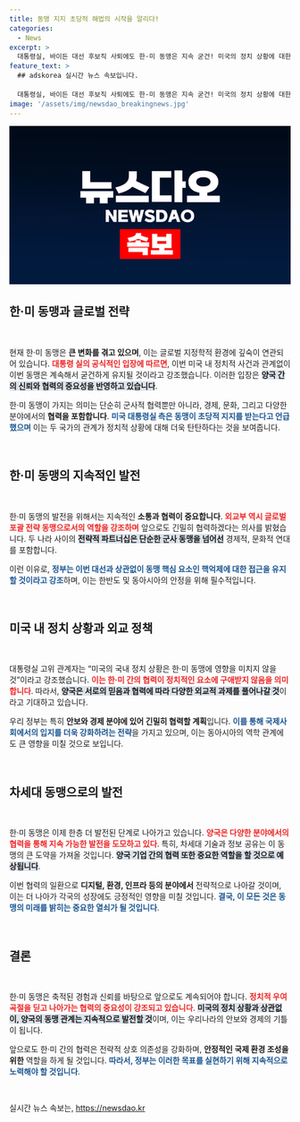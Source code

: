 ```yaml
---
title: 동맹 지지 초당적 해법의 시작을 알리다!
categories:
  - News
excerpt: >
  대통령실, 바이든 대선 후보직 사퇴에도 한·미 동맹은 지속 굳건! 미국의 정치 상황에 대한 우려를 뒤로하고, 한·미 협력의 미래를 밝히는 대통령실의 강력한 메시지에 주목하세요!
feature_text: >
  ## adskorea 실시간 뉴스 속보입니다.

  대통령실, 바이든 대선 후보직 사퇴에도 한·미 동맹은 지속 굳건! 미국의 정치 상황에 대한 우려를 뒤로하고, 한·미 협력의 미래를 밝히는 대통령실의 강력한 메시지에 주목하세요!
image: '/assets/img/newsdao_breakingnews.jpg'
---
```


<p><img src="/assets/img/newsdao_breakingnews.jpg" alt="adskorea 속보" /></p>

<h2 data-ke-size="size26">한·미 동맹과 글로벌 전략</h2>

<p data-ke-size="size16">&nbsp;</p>

<p>현재 한·미 동맹은 <strong>큰 변화를 겪고 있으며</strong>, 이는 글로벌 지정학적 환경에 깊숙이 연관되어 있습니다. <b><span style="color: #ee2323;">대통령 실의 공식적인 입장에 따르면</span></b>, 이번 미국 내 정치적 사건과 관계없이 이번 동맹은 계속해서 굳건하게 유지될 것이라고 강조했습니다. 이러한 입장은 <b><span style="background-color: #21538527;">양국 간의 신뢰와 협력의 중요성을 반영하고 있습니다</span></b>. </p>

<p>한·미 동맹이 가지는 의미는 단순히 군사적 협력뿐만 아니라, 경제, 문화, 그리고 다양한 분야에서의 <strong>협력을 포함합니다</strong>. <b><span style="color: #1a5490;">미국 대통령실 측은 동맹이 초당적 지지를 받는다고 언급했으며</span></b> 이는 두 국가의 관계가 정치적 상황에 대해 더욱 탄탄하다는 것을 보여줍니다.</p>

<p data-ke-size="size16">&nbsp;</p>

<h2 data-ke-size="size26">한·미 동맹의 지속적인 발전</h2>

<p data-ke-size="size16">&nbsp;</p>

<p>한·미 동맹의 발전을 위해서는 지속적인 <strong>소통과 협력이 중요합니다</strong>. <b><span style="color: #ee2323;">외교부 역시 글로벌 포괄 전략 동맹으로서의 역할을 강조하며</span></b> 앞으로도 긴밀히 협력하겠다는 의사를 밝혔습니다. 두 나라 사이의 <b><span style="background-color: #21538527;">전략적 파트너십은 단순한 군사 동맹을 넘어선</span></b> 경제적, 문화적 연대를 포함합니다.</p>

<p>이런 이유로, <b><span style="color: #1a5490;">정부는 이번 대선과 상관없이 동맹 핵심 요소인 핵억제에 대한 접근을 유지할 것이라고 강조</span></b>하며, 이는 한반도 및 동아시아의 안정을 위해 필수적입니다.</p>

<p data-ke-size="size16">&nbsp;</p>

<h2 data-ke-size="size26">미국 내 정치 상황과 외교 정책</h2>

<p data-ke-size="size16">&nbsp;</p>

<p>대통령실 고위 관계자는 “미국의 국내 정치 상황은 한·미 동맹에 영향을 미치지 않을 것”이라고 강조했습니다. <b><span style="color: #ee2323;">이는 한·미 간의 협력이 정치적인 요소에 구애받지 않음을 의미합니다</span></b>. 따라서, <b><span style="background-color: #21538527;">양국은 서로의 믿음과 협력에 따라 다양한 외교적 과제를 풀어나갈 것</span></b>이라고 기대하고 있습니다.</p>

<p>우리 정부는 특히 <strong>안보와 경제 분야에 있어 긴밀히 협력할 계획</strong>입니다. <b><span style="color: #1a5490;">이를 통해 국제사회에서의 입지를 더욱 강화하려는 전략</span></b>을 가지고 있으며, 이는 동아시아의 역학 관계에도 큰 영향을 미칠 것으로 보입니다.</p>

<p data-ke-size="size16">&nbsp;</p>

<h2 data-ke-size="size26">차세대 동맹으로의 발전</h2>

<p data-ke-size="size16">&nbsp;</p>

<p>한·미 동맹은 이제 한층 더 발전된 단계로 나아가고 있습니다. <b><span style="color: #ee2323;">양국은 다양한 분야에서의 협력을 통해 지속 가능한 발전을 도모하고 있다</span></b>. 특히, 차세대 기술과 정보 공유는 이 동맹의 큰 도약을 가져올 것입니다. <b><span style="background-color: #21538527;">양국 기업 간의 협력 또한 중요한 역할을 할 것으로 예상됩니다</span></b>.</p>

<p>이번 협력의 일환으로 <strong>디지털, 환경, 인프라 등의 분야에서</strong> 전략적으로 나아갈 것이며, 이는 더 나아가 각국의 성장에도 긍정적인 영향을 미칠 것입니다. <b><span style="color: #1a5490;">결국, 이 모든 것은 동맹의 미래를 밝히는 중요한 열쇠가 될 것입니다</span></b>.</p>

<p data-ke-size="size16">&nbsp;</p>

<h2 data-ke-size="size26">결론</h2>

<p data-ke-size="size16">&nbsp;</p>

<p>한·미 동맹은 축적된 경험과 신뢰를 바탕으로 앞으로도 계속되어야 합니다. <b><span style="color: #ee2323;">정치적 우여곡절을 딛고 나아가는 협력의 중요성이 강조되고 있습니다</span></b>. <b><span style="background-color: #21538527;">미국의 정치 상황과 상관없이, 양국의 동맹 관계는 지속적으로 발전할 것</span></b>이며, 이는 우리나라의 안보와 경제의 기틀이 됩니다.</p>

<p>앞으로도 한·미 간의 협력은 전략적 상호 의존성을 강화하며, <strong>안정적인 국제 환경 조성을 위한</strong> 역할을 하게 될 것입니다. <b><span style="color: #1a5490;">따라서, 정부는 이러한 목표를 실현하기 위해 지속적으로 노력해야 할 것입니다</span></b>. </p>

<p data-ke-size="size16">&nbsp;</p>
실시간 뉴스 속보는, <a href="https://newsdao.kr" rel="dofollow">https://newsdao.kr</a>


